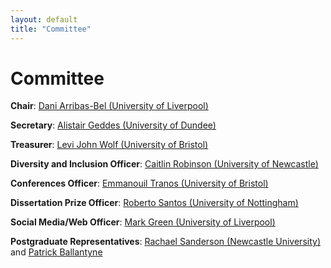 ```yaml
---
layout: default
title: "Committee"
---
```


# Committee

**Chair**: [Dani Arribas-Bel (University of Liverpool)](https://www.liverpool.ac.uk/environmental-sciences/staff/daniel-arribas-bel/)

**Secretary**: [Alistair Geddes (University of Dundee)](https://www.dundee.ac.uk/people/alistair-geddes)

**Treasurer**: [Levi John Wolf (University of Bristol)](http://www.bris.ac.uk/geography/people/levi-j-wolf/index.html)

**Diversity and Inclusion Officer**: [Caitlin Robinson (University of Newcastle)](https://www.ncl.ac.uk/gps/staff/profile/caitlinrobinson.html#background)

**Conferences Officer**: [Emmanouil Tranos (University of Bristol)](http://www.bristol.ac.uk/geography/people/emmanouil-tranos/index.html)

**Dissertation Prize Officer**: [Roberto Santos (University of Nottingham)](https://scholar.google.com/citations?user=OiisfSgAAAAJ&hl=en)

**Social Media/Web Officer**: [Mark Green (University of Liverpool)](https://www.liverpool.ac.uk/environmental-sciences/staff/mark-green/)

**Postgraduate Representatives**: [Rachael Sanderson (Newcastle University)](https://research.ncl.ac.uk/geospatial-systems/phdresearchers/phd-rachaelsanderson.html) and [Patrick Ballantyne](https://www.liverpool.ac.uk/geographic-data-science/our-people/)
